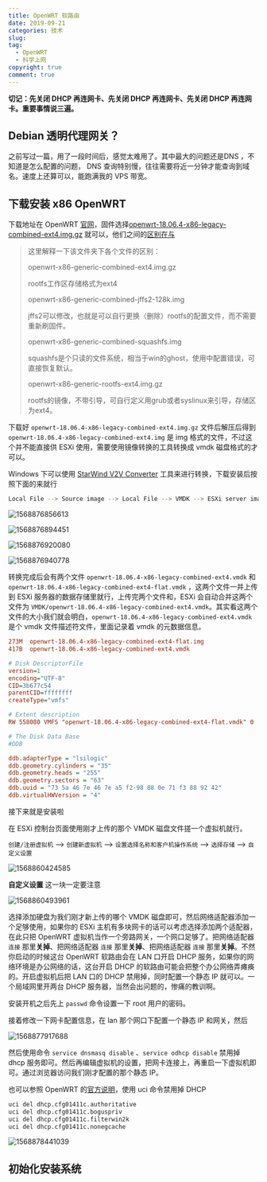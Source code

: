 ```yaml
---
title: OpenWRT 软路由
date: 2019-09-21
categories: 技术
slug: 
tag:
  - OpenWRT
  - 科学上网
copyright: true
comment: true
---
```


**切记：先关闭 DHCP 再连网卡、先关闭 DHCP 再连网卡、先关闭 DHCP 再连网卡。重要事情说三遍。**

## Debian 透明代理网关？

之前写过一篇，用了一段时间后，感觉太难用了。其中最大的问题还是DNS ，不知道是怎么配置的问题， DNS 查询特别慢，往往需要将近一分钟才能查询到域名。速度上还算可以，能跑满我的 VPS 带宽。

## 下载安装 x86 OpenWRT

下载地址在 OpenWRT [官网](https://downloads.openwrt.org/releases/18.06.4/targets/x86/generic/)，固件选择[openwrt-18.06.4-x86-legacy-combined-ext4.img.gz](https://downloads.openwrt.org/releases/18.06.4/targets/x86/legacy/openwrt-18.06.4-x86-legacy-combined-ext4.img.gz) 就可以，他们之间的[区别在与](https://antkillerfarm.github.io/linux/2015/02/01/Openwrt.html)

> 这里解释一下该文件夹下各个文件的区别：
>
> openwrt-x86-generic-combined-ext4.img.gz
>
> rootfs工作区存储格式为ext4
>
> openwrt-x86-generic-combined-jffs2-128k.img
>
> jffs2可以修改，也就是可以自行更换（删除）rootfs的配置文件，而不需要重新刷固件。
>
> openwrt-x86-generic-combined-squashfs.img
>
> squashfs是个只读的文件系统，相当于win的ghost，使用中配置错误，可直接恢复默认。
>
> openwrt-x86-generic-rootfs-ext4.img.gz
>
> rootfs的镜像，不带引导，可自行定义用grub或者syslinux来引导，存储区为ext4。

下载好 `openwrt-18.06.4-x86-legacy-combined-ext4.img.gz` 文件后解压后得到 `openwrt-18.06.4-x86-legacy-combined-ext4.img` 是 img 格式的文件，不过这个并不能直接供 ESXi 使用，需要使用镜像转换的工具转换成 vmdk 磁盘格式的才可以。

Windows 下可以使用 [StarWind V2V Converter](https://www.starwindsoftware.com/starwind-v2v-converter) 工具来进行转换，下载安装后按照下面的来就行

```bash
Local File --> Source image --> Local File --> VMDK --> ESXi server image
```

![1568876856613](https://img.502.li/1568876856613.png)

![1568876894451](https://img.502.li/1568876894451.png)

![1568876920080](https://img.502.li/1568876920080.png)

![1568876940778](https://img.502.li/1568876940778.png)

转换完成后会有两个文件 `openwrt-18.06.4-x86-legacy-combined-ext4.vmdk` 和 `openwrt-18.06.4-x86-legacy-combined-ext4-flat.vmdk` ，这两个文件一并上传到 ESXi 服务器的数据存储里就行，上传完两个文件和，ESXi 会自动合并这两个文件为 `VMDK/openwrt-18.06.4-x86-legacy-combined-ext4.vmdk`。其实看这两个文件的大小我们就会明白，`openwrt-18.06.4-x86-legacy-combined-ext4.vmdk` 是个 vmdk 文件描述符文件，里面记录着 vmdk 的元数据信息。

```ini
273M  openwrt-18.06.4-x86-legacy-combined-ext4-flat.img
417B  openwrt-18.06.4-x86-legacy-combined-ext4.vmdk
```

```ini
# Disk DescriptorFile
version=1
encoding="UTF-8"
CID=3b677c54
parentCID=ffffffff
createType="vmfs"

# Extent description
RW 558080 VMFS "openwrt-18.06.4-x86-legacy-combined-ext4-flat.vmdk" 0

# The Disk Data Base
#DDB

ddb.adapterType = "lsilogic"
ddb.geometry.cylinders = "35"
ddb.geometry.heads = "255"
ddb.geometry.sectors = "63"
ddb.uuid = "73 5a 46 7e 46 7e a5 f2-98 88 0e 71 f3 88 92 42"
ddb.virtualHWVersion = "4"
```

接下来就是安装啦

在 ESXi 控制台页面使用刚才上传的那个 VMDK 磁盘文件搓一个虚拟机就行。

`创建/注册虚拟机` --> `创建新虚拟机` --> `设置选择名称和客户机操作系统` –-> `选择存储` --> `自定义设置`

![1568860424585](https://img.502.li/1568860424585.png)

**自定义设置** 这一块一定要注意

![1568860493961](https://img.502.li/1568860493961.png)

选择添加硬盘为我们刚才新上传的哪个 VMDK 磁盘即可，然后网络适配器添加一个足够使用，如果你的 ESXi 主机有多块网卡的话可以考虑选择添加两个适配器，在此只把 OpenWRT 虚拟机当作一个旁路网关，一个网口足够了。把网络适配器 `连接` 那里**关掉**、把网络适配器 `连接` 那里**关掉**、把网络适配器 `连接` 那里**关掉**。不然你启动的时候这台 OpenWRT 软路由会在 LAN 口开启 DHCP 服务，如果你的网络环境是办公网络的话，这台开启 DHCP 的软路由可能会把整个办公网络弄瘫痪的。开启虚拟机后把 LAN 口的 DHCP 禁用掉，同时配置一个静态 IP 就可以。一个局域网里开两台 DHCP 服务器，当然会出问题的，惨痛的教训啊。

安装开机之后先上 `passwd` 命令设置一下 root 用户的密码。

接着修改一下网卡配置信息，在 lan 那个网口下配置一个静态 IP 和网关，然后

![1568877917688](https://img.502.li/1568877917688.png)

然后使用命令 `service dnsmasq disable` 、`service odhcp disable`  禁用掉 dhcp 服务即可。然后再编辑虚拟机的设置，把网卡连接上，再重启一下虚拟机即可。通过浏览器访问我们刚才配置的那个静态 IP。

也可以参照 OpenWRT 的[官方说明](https://openwrt.org/docs/guide-user/base-system/dhcp)，使用 uci 命令禁用掉 DHCP

```bash
uci del dhcp.cfg01411c.authoritative
uci del dhcp.cfg01411c.boguspriv
uci del dhcp.cfg01411c.filterwin2k
uci del dhcp.cfg01411c.nonegcache
```

![1568878441039](https://img.502.li/1568878441039.png)

## 初始化安装系统
